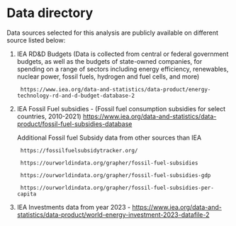 # Data directory

Data sources selected for this analysis are publicly available on different source listed below: 

1. IEA RD&D Budgets (Data is collected from central or federal government budgets, as well as the budgets of state-owned companies, for spending on a range of sectors including energy efficiency, renewables, nuclear power, fossil fuels, hydrogen and fuel cells, and more) 

		https://www.iea.org/data-and-statistics/data-product/energy-technology-rd-and-d-budget-database-2

2. IEA Fossil Fuel subsidies - 
	(Fossil fuel consumption subsidies for select countries, 2010-2021)
		https://www.iea.org/data-and-statistics/data-product/fossil-fuel-subsidies-database

	Additional Fossil fuel Subsidy data from other sources than IEA
		
        https://fossilfuelsubsidytracker.org/	
		
        https://ourworldindata.org/grapher/fossil-fuel-subsidies	
		
        https://ourworldindata.org/grapher/fossil-fuel-subsidies-gdp
		
        https://ourworldindata.org/grapher/fossil-fuel-subsidies-per-capita

3.	IEA Investments data from year 2023 - 
		https://www.iea.org/data-and-statistics/data-product/world-energy-investment-2023-datafile-2 

